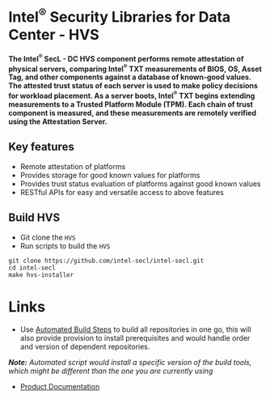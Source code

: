 # Intel<sup>®</sup> Security Libraries for Data Center  - HVS
#### The Intel<sup>®</sup> SecL - DC HVS component performs remote attestation of physical servers, comparing Intel<sup>®</sup> TXT measurements of BIOS, OS, Asset Tag, and other components against a database of known-good values. The attested trust status of each server is used to make policy decisions for workload placement. As a server boots, Intel<sup>®</sup> TXT begins extending measurements to a Trusted Platform Module (TPM). Each chain of trust component is measured, and these measurements are remotely verified using the Attestation Server.

## Key features
- Remote attestation of platforms
- Provides storage for good known values for platforms
- Provides trust status evaluation of platforms against good known values
- RESTful APIs for easy and versatile access to above features

## Build HVS

- Git clone the `HVS`
- Run scripts to build the `HVS`

```shell
git clone https://github.com/intel-secl/intel-secl.git
cd intel-secl
make hvs-installer
```

# Links
 - Use [Automated Build Steps](https://01.org/intel-secl/documentation/build-installation-scripts) to build all repositories in one go, this will also provide provision to install prerequisites and would handle order and version of dependent repositories.

***Note:** Automated script would install a specific version of the build tools, which might be different than the one you are currently using*
 - [Product Documentation](https://01.org/intel-secl/documentation/intel%C2%AE-secl-dc-product-guide)

